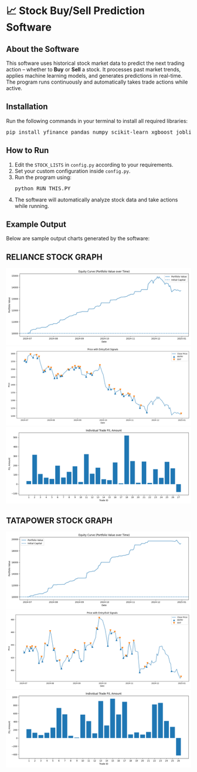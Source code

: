 <h1>📈 Stock Buy/Sell Prediction Software</h1>

<h2>About the Software</h2>
<p>
This software uses historical stock market data to predict the next trading action – 
whether to <strong>Buy</strong> or <strong>Sell</strong> a stock. It processes past market trends, applies 
machine learning models, and generates predictions in real-time. The program runs continuously and 
automatically takes trade actions while active.
</p>

<h2>Installation</h2>
<p>Run the following commands in your terminal to install all required libraries:</p>
<pre>
pip install yfinance pandas numpy scikit-learn xgboost joblib matplotlib
</pre>

<h2>How to Run</h2>
<ol>
<li>Edit the <code>STOCK_LISTS</code> in <code>config.py</code> according to your requirements.</li>
<li>Set your custom configuration inside <code>config.py</code>.</li>
<li>Run the program using:
<pre>
python RUN_THIS.PY
</pre>
</li>
<li>The software will automatically analyze stock data and take actions while running.</li>
</ol>

<h2>Example Output</h2>
<p>Below are sample output charts generated by the software:</p>
<h2>RELIANCE STOCK GRAPH</h2>
<img src="RELIANCE_equity_curve.png" alt="Equity Curve" style="max-width:100%;height:auto;">
<img src="RELIANCE_price_with_signals.png" alt="Price with Signals" style="max-width:100%;height:auto;">
<img src="RELIANCE_trade_pnl_bars.png" alt="Price with Signals" style="max-width:100%;height:auto;">

<h2>TATAPOWER STOCK GRAPH</h2>
<img src="TATAPOWER_equity_curve.png" alt="Equity Curve" style="max-width:100%;height:auto;">
<img src="TATAPOWER_price_with_signals.png" alt="Price with Signals" style="max-width:100%;height:auto;">
<img src="TATAPOWER_trade_pnl_bars.png" alt="Price with Signals" style="max-width:100%;height:auto;">

</body>
